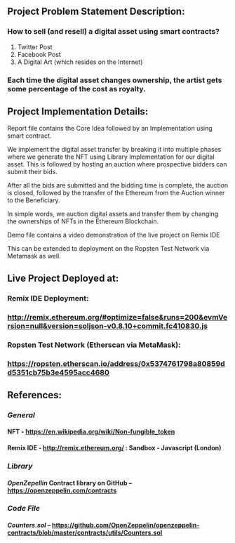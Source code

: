 ## Project Problem Statement Description:

### How to sell (and resell) a digital asset using smart contracts?

1. Twitter Post
2. Facebook Post
3. A Digital Art (which resides on the Internet)

### Each time the digital asset changes ownership, the artist gets some percentage of the cost as royalty.

## Project Implementation Details:

Report file contains the Core Idea followed by an Implementation using smart contract.

We implement the digital asset transfer by breaking it into multiple phases where we generate the NFT using Library Implementation for our digital asset. This is followed by hosting an auction where prospective bidders can submit their bids.

After all the bids are submitted and the bidding time is complete, the auction is closed, followed by the transfer of the Ethereum from the Auction winner to the Beneficiary.

In simple words, we auction digital assets and transfer them by changing the ownerships of NFTs in the Ethereum Blockchain.

Demo file contains a video demonstration of the live project on Remix IDE

This can be extended to deployment on the Ropsten Test Network via Metamask as well.

## Live Project Deployed at:

### Remix IDE Deployment:

### http://remix.ethereum.org/#optimize=false&runs=200&evmVersion=null&version=soljson-v0.8.10+commit.fc410830.js

### Ropsten Test Network (Etherscan via MetaMask):

### https://ropsten.etherscan.io/address/0x5374761798a80859dd5351cb75b3e4595acc4680

## References:

### _General_

#### NFT - https://en.wikipedia.org/wiki/Non-fungible_token

#### Remix IDE - http://remix.ethereum.org/ : Sandbox - Javascript (London)

### _Library_

#### _OpenZepellin_ Contract library on GitHub – https://openzeppelin.com/contracts

### _Code File_

#### _Counters.sol_ – https://github.com/OpenZeppelin/openzeppelin-contracts/blob/master/contracts/utils/Counters.sol
